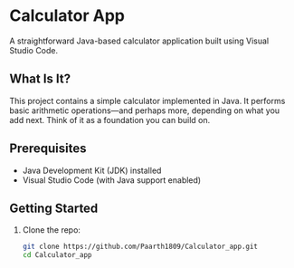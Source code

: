 # Calculator App

A straightforward Java-based calculator application built using Visual Studio Code.

## What Is It?

This project contains a simple calculator implemented in Java. It performs basic arithmetic operations—and perhaps more, depending on what you add next. Think of it as a foundation you can build on.

## Prerequisites

- Java Development Kit (JDK) installed
- Visual Studio Code (with Java support enabled)

## Getting Started

1. Clone the repo:
   ```bash
   git clone https://github.com/Paarth1809/Calculator_app.git
   cd Calculator_app
